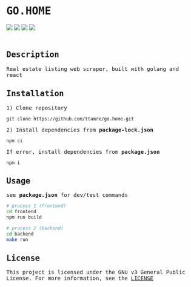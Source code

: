 <h1 style="font-family:monospace">GO.HOME</h1>
<div style="padding-bottom:20px">
    <img src="https://img.shields.io/badge/go-1.22.0-blue" />
    <img src="https://img.shields.io/badge/react-4.18.3-white" />
    <img src="https://img.shields.io/badge/colly-1.2.0-green" />
    <img src="https://img.shields.io/badge/license-GPL%20v3-red" />
</div>



<!-- DESCRIPTION -->
<h2 style="font-family:monospace">Description</h2>
<p style="font-family:monospace">Real estate listing web scraper, built with golang and react</p>


<!-- INSTALLATION -->
<h2 style="font-family:monospace">Installation</h2>

<p style="font-family:monospace">1) Clone repository</p>

`git clone https://github.com/ttamre/go.home.git`

<p style="font-family:monospace">2) Install dependencies from <b>package-lock.json</b></p>

`npm ci`

<p style="font-family:monospace">If error, install dependencies from <b>package.json</b></p>

`npm i`

<!-- USAGE -->
<h2 style="font-family:monospace">Usage</h2>


<p style="font-family:monospace">see <b>package.json</b> for dev/test commands</p>

```bash
# process 1 (frontend)
cd frontend
npm run build

# process 2 (backend)
cd backend
make run
```

<!-- LICENSE -->
<h2 style="font-family:monospace">License</h2>
<p style="font-family:monospace">This project is licensed under the GNU v3 General Public License. For more information, see the <a href="https://github.com/ttamre/carketplace/blob/main/LICENSE">LICENSE</a></p>